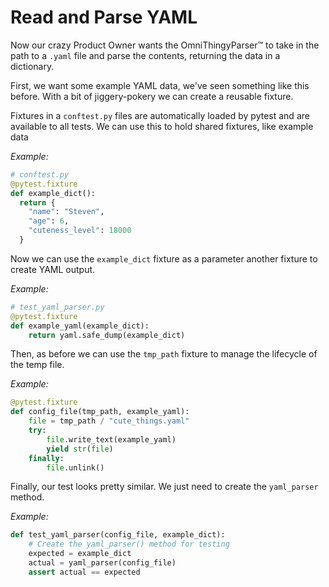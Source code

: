 # Read and Parse YAML

Now our crazy Product Owner wants the OmniThingyParser™ to take in the path to a `.yaml` file and parse the contents, returning the data in a dictionary.

First, we want some example YAML data, we've seen something like this before. With a bit of jiggery-pokery we can create a reusable fixture.

Fixtures in a `conftest.py` files are automatically loaded by pytest and are available to all tests. We can use this to hold shared fixtures, like example data

*Example:*
```python
# conftest.py
@pytest.fixture
def example_dict():
  return {
    "name": "Steven",
    "age": 6,
    "cuteness_level": 18000
  }
```

Now we can use the `example_dict` fixture as a parameter another fixture to create YAML output.

*Example:*
```python
# test_yaml_parser.py
@pytest.fixture
def example_yaml(example_dict):
    return yaml.safe_dump(example_dict)
```

Then, as before we can use the `tmp_path` fixture to manage the lifecycle of the temp file.

*Example:*
```python
@pytest.fixture
def config_file(tmp_path, example_yaml):
    file = tmp_path / "cute_things.yaml"
    try:
        file.write_text(example_yaml)
        yield str(file)
    finally:
        file.unlink()
```

Finally, our test looks pretty similar. We just need to create the `yaml_parser` method.

*Example:*
```python
def test_yaml_parser(config_file, example_dict):
    # Create the yaml_parser() method for testing
    expected = example_dict
    actual = yaml_parser(config_file)
    assert actual == expected
```